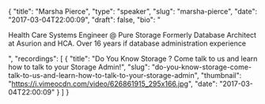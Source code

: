 {
  "title": "Marsha Pierce",
  "type": "speaker",
  "slug": "marsha-pierce",
  "date": "2017-03-04T22:00:09",
  "draft": false,
  "bio": "<p>Health Care Systems Engineer @ Pure Storage Formerly Database Architect at Asurion and HCA. Over 16 years if database administration experience</p>",
  "recordings": [
    {
      "title": "Do You Know Storage ? Come talk to us and learn how to talk to your Storage Admin!",
      "slug": "do-you-know-storage-come-talk-to-us-and-learn-how-to-talk-to-your-storage-admin",
      "thumbnail": "https://i.vimeocdn.com/video/626861915_295x166.jpg",
      "date": "2017-03-04T22:00:09"
    }
  ]
}